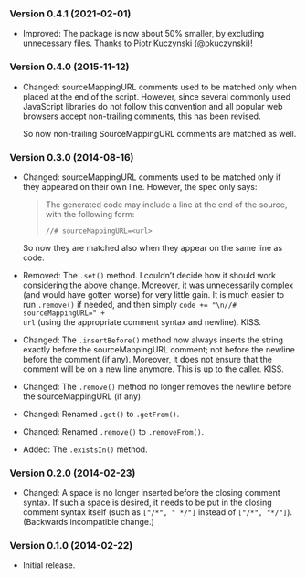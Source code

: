 <h3 id="version-0.4.1-2021-02-01">Version 0.4.1 (2021-02-01)</h3>

<ul>
<li>Improved: The package is now about 50% smaller, by excluding unnecessary
files. Thanks to Piotr Kuczynski (@pkuczynski)!</li>
</ul>

<h3 id="version-0.4.0-2015-11-12">Version 0.4.0 (2015-11-12)</h3>

<ul>
<li><p>Changed: sourceMappingURL comments used to be matched only when placed at
the end of the script. However, since several commonly used JavaScript
libraries do not follow this convention and all popular web browsers accept
non-trailing comments, this has been revised.</p>

<p>So now non-trailing SourceMappingURL comments are matched as well.</p></li>
</ul>

<h3 id="version-0.3.0-2014-08-16">Version 0.3.0 (2014-08-16)</h3>

<ul>
<li><p>Changed: sourceMappingURL comments used to be matched only if they appeared
on their own line. However, the spec only says:</p>

<blockquote>
  <p>The generated code may include a line at the end of the source, with the following form:</p>

<pre><code>//# sourceMappingURL=&lt;url&gt;
</code></pre>
</blockquote>

<p>So now they are matched also when they appear on the same line as code.</p></li>
<li><p>Removed: The <code>.set()</code> method. I couldn’t decide how it should work
considering the above change. Moreover, it was unnecessarily complex (and
would have gotten worse) for very little gain. It is much easier to run
<code>.remove()</code> if needed, and then simply <code>code += "\n//# sourceMappingURL=" +
url</code> (using the appropriate comment syntax and newline). KISS.</p></li>
<li><p>Changed: The <code>.insertBefore()</code> method now always inserts the string exactly
before the sourceMappingURL comment; not before the newline before the
comment (if any). Moreover, it does not ensure that the comment will be on a
new line anymore. This is up to the caller. KISS.</p></li>
<li><p>Changed: The <code>.remove()</code> method no longer removes the newline before the
sourceMappingURL (if any).</p></li>
<li><p>Changed: Renamed <code>.get()</code> to <code>.getFrom()</code>.</p></li>
<li><p>Changed: Renamed <code>.remove()</code> to <code>.removeFrom()</code>.</p></li>
<li><p>Added: The <code>.existsIn()</code> method.</p></li>
</ul>

<h3 id="version-0.2.0-2014-02-23">Version 0.2.0 (2014-02-23)</h3>

<ul>
<li>Changed: A space is no longer inserted before the closing comment syntax. If
such a space is desired, it needs to be put in the closing comment syntax
itself (such as <code>["/*", " */"]</code> instead of <code>["/*", "*/"]</code>). (Backwards
incompatible change.)</li>
</ul>

<h3 id="version-0.1.0-2014-02-22">Version 0.1.0 (2014-02-22)</h3>

<ul>
<li>Initial release.</li>
</ul>
